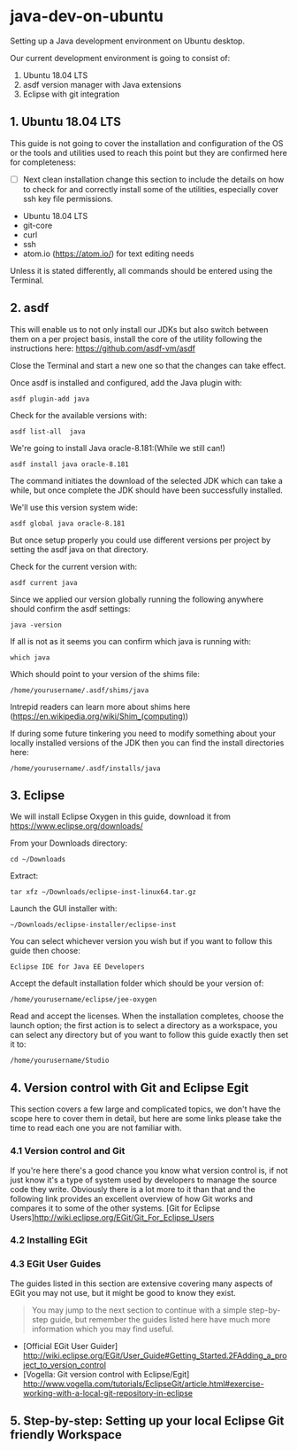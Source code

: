 # java-dev-on-ubuntu
Setting up a Java development environment on Ubuntu desktop.

Our current development environment is going to consist of:
1. Ubuntu 18.04 LTS
2. asdf version manager with Java extensions
3. Eclipse with git integration

## 1. Ubuntu 18.04 LTS
This guide is not going to cover the installation and configuration of the OS or the tools and utilities used to reach this point but they are confirmed here for completeness:
- [ ] Next clean installation change this section to include the details on how to check for and correctly install some of the utilities, especially cover ssh key file permissions.
- Ubuntu 18.04 LTS
- git-core
- curl
- ssh
- atom.io (https://atom.io/) for text editing needs

Unless it is stated differently, all commands should be entered using the Terminal.

## 2. asdf
This will enable us to not only install our JDKs but also switch between them on a per project basis, install the core of the utility following the instructions here: https://github.com/asdf-vm/asdf

Close the Terminal and start a new one so that the changes
can take effect.

Once asdf is installed and configured, add the Java plugin with:
```
asdf plugin-add java
```

Check for the available versions with:
```
asdf list-all  java
```

We're going to install Java oracle-8.181:(While we still can!)
```
asdf install java oracle-8.181
```
The command initiates the download of the selected JDK which can take a while, but once complete the JDK should have been successfully installed.

We'll use this version system wide:
```
asdf global java oracle-8.181
```
But once setup properly you could use different versions per project by setting the asdf java on that directory.

Check for the current version with:
```
asdf current java
```

Since we applied our version globally running the following anywhere should confirm the asdf settings:
```
java -version
```

If all is not as it seems you can confirm which java is running with:
```
which java
```
Which should point to your version of the shims file:
```
/home/yourusername/.asdf/shims/java
```
Intrepid readers can learn more about shims here (https://en.wikipedia.org/wiki/Shim_(computing))

If during some future tinkering you need to modify something about your locally installed versions of the JDK then you can find the install directories here:
```
/home/yourusername/.asdf/installs/java
```


## 3. Eclipse
We will install Eclipse Oxygen in this guide, download it from https://www.eclipse.org/downloads/

From your Downloads directory:
```
cd ~/Downloads
```

Extract:
```
tar xfz ~/Downloads/eclipse-inst-linux64.tar.gz
```

Launch the GUI installer with:
```
~/Downloads/eclipse-installer/eclipse-inst
```

You can select whichever version you wish but if you want to follow this guide then choose:
```
Eclipse IDE for Java EE Developers
```

Accept the default installation folder which should be your version of:
```
/home/yourusername/eclipse/jee-oxygen
```

Read and accept the licenses. When the installation completes, choose the launch option; the first action is to select a directory as a workspace, you can select any directory but of you want to follow this guide exactly then set it to:
```
/home/yourusername/Studio
```

## 4. Version control with Git and Eclipse Egit

This section covers a few large and complicated topics, we don't have the scope here to cover them in detail, but here are some links please take the time to read each one you are not familiar with.

### 4.1 Version control and Git
If you're here there's a good chance you know what version control is, if not just know it's a type of system used by developers to manage the source code they write. Obviously there is a lot more to it than that and the following link provides an excellent overview of how Git works and compares it to some of the other systems. [Git for Eclipse Users]http://wiki.eclipse.org/EGit/Git_For_Eclipse_Users

### 4.2 Installing EGit

### 4.3 EGit User Guides
The guides listed in this section are extensive covering many aspects of EGit you may not use, but it might be good to know they exist.

> You may jump to the next section to continue with a simple
> step-by-step guide, but remember the guides listed here
> have much more information which you may find useful.

* [Official EGit User Guider] http://wiki.eclipse.org/EGit/User_Guide#Getting_Started.2FAdding_a_project_to_version_control
* [Vogella: Git version control with Eclipse/Egit] http://www.vogella.com/tutorials/EclipseGit/article.html#exercise-working-with-a-local-git-repository-in-eclipse

## 5. Step-by-step: Setting up your local Eclipse Git friendly Workspace
